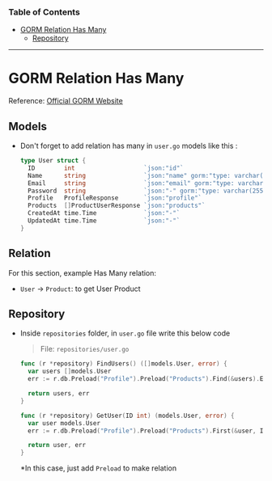 ### Table of Contents

- [GORM Relation Has Many](#gorm-relation-has-many)
  - [Repository](#repository)

---

# GORM Relation Has Many

Reference: [Official GORM Website](https://gorm.io/docs/has_many.html)


## Models

- Don't forget to add  relation has many in `user.go` models like this :
  ```go
  type User struct {
    ID        int                   `json:"id"`
    Name      string                `json:"name" gorm:"type: varchar(255)"`
    Email     string                `json:"email" gorm:"type: varchar(255)"`
    Password  string                `json:"-" gorm:"type: varchar(255)"`
    Profile   ProfileResponse       `json:"profile"`
    Products  []ProductUserResponse `json:"products"`
    CreatedAt time.Time             `json:"-"`
    UpdatedAt time.Time             `json:"-"`
  }
  ```

## Relation

For this section, example Has Many relation:

- `User` &rarr; `Product`: to get User Product

## Repository

- Inside `repositories` folder, in `user.go` file write this below code

  > File: `repositories/user.go`

  ```go
  func (r *repository) FindUsers() ([]models.User, error) {
    var users []models.User
    err := r.db.Preload("Profile").Preload("Products").Find(&users).Error // add this code

    return users, err
  }

  func (r *repository) GetUser(ID int) (models.User, error) {
    var user models.User
    err := r.db.Preload("Profile").Preload("Products").First(&user, ID).Error // add this code

    return user, err
  }
  ```

  \*In this case, just add `Preload` to make relation
